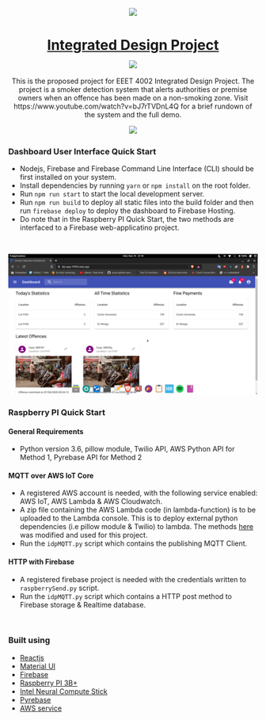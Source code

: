 <p align="center">
<a href="https://designrevision.com/downloads/shards-dashboard-lite-react/">
<img src="assets/preview.png" width="250" />
</a>
</p>

<h1 align="center" style="border-bottom: none !important; margin-bottom: 5px !important;"><a href="https://designrevision.com/downloads/shards-dashboard-lite-react/">Integrated Design Project</a></h1>
<p align="center">
  <a href="#">
    <img src="https://img.shields.io/badge/License-MIT-brightgreen.svg" />
  </a>
</p>

<p align="center">
This is the proposed project for EEET 4002 Integrated Design Project. The project is a smoker detection system that alerts authorities or premise owners when an offence has been made on a non-smoking zone. Visit https://www.youtube.com/watch?v=bJ7rTVDnL4Q for a brief rundown of the system and the full demo.
</p>

<p align="center">
  <a href="https://www.youtube.com/watch?v=bJ7rTVDnL4Q">
    <img height="55px" src="assets/btn-live-preview.png" />
  </a>
</p>


### Dashboard User Interface Quick Start 
* Nodejs, Firebase and Firebase Command Line Interface (CLI) should be first installed on your system.
* Install dependencies by running `yarn` or `npm install` on the root folder.
* Run `npm run start` to start the local development server.
* Run `npm run build` to deploy all static files into the build folder and then run `firebase deploy` to deploy the dashboard to Firebase Hosting.
* Do note that in the Raspberry PI Quick Start, the two methods are interfaced to a Firebase web-applicatino project.

<br />

![Alt text](assets/webapp.png?raw=true "Title")

### Raspberry PI Quick Start 
#### General Requirements
* Python version 3.6, pillow module, Twilio API, AWS Python API for Method 1, Pyrebase API for Method 2
#### MQTT over AWS IoT Core
* A registered AWS account is needed, with the following service enabled: AWS IoT, AWS Lambda & AWS Cloudwatch.
* A zip file containing the AWS Lambda code (in lambda-function) is to be uploaded to the Lambda console. This is to deploy external python dependencies (i.e pillow module & Twilio) to lambda. The methods [here](https://www.twilio.com/blog/serverless-phone-number-validation-aws-lambda-python-twilio) was modified and used for this project.
* Run the `idpMQTT.py` script which contains the publishing MQTT Client.
 #### HTTP with Firebase
* A registered firebase project is needed with the credentials written to `raspberrySend.py` script.
* Run the `idpMQTT.py` script which contains a HTTP post method to Firebase storage & Realtime database.

<br />

### Built using
- [Reactjs](https://reactjs.org/)
- [Material UI](https://material-ui.com/)
- [Firebase](https://firebase.google.com/)
- [Raspberry PI 3B+](https://www.raspberrypi.org/)
- [Intel Neural Compute Stick](https://software.intel.com/en-us/articles/intel-movidius-neural-compute-stick)
- [Pyrebase](https://github.com/thisbejim/Pyrebase)
- [AWS service](https://aws.amazon.com/)

<br />
